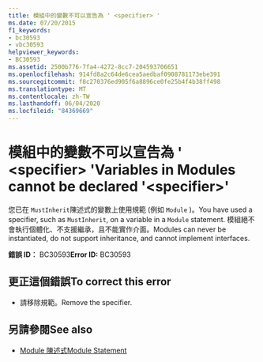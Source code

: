 ```yaml
---
title: 模組中的變數不可以宣告為 ' <specifier> '
ms.date: 07/20/2015
f1_keywords:
- bc30593
- vbc30593
helpviewer_keywords:
- BC30593
ms.assetid: 2500b776-7fa4-4272-8cc7-204593706651
ms.openlocfilehash: 914fd8a2c64de6cea5aedbaf0908781173ebe391
ms.sourcegitcommit: f8c270376ed905f6a8896ce0fe25b4f4b38ff498
ms.translationtype: MT
ms.contentlocale: zh-TW
ms.lasthandoff: 06/04/2020
ms.locfileid: "84369669"
---
```

# <a name="variables-in-modules-cannot-be-declared-specifier"></a><span data-ttu-id="1284c-102">模組中的變數不可以宣告為 ' \<specifier> '</span><span class="sxs-lookup"><span data-stu-id="1284c-102">Variables in Modules cannot be declared '\<specifier>'</span></span>
<span data-ttu-id="1284c-103">您已在 `MustInherit`陳述式的變數上使用規範 (例如 `Module` )。</span><span class="sxs-lookup"><span data-stu-id="1284c-103">You have used a specifier, such as `MustInherit`, on a variable in a `Module` statement.</span></span> <span data-ttu-id="1284c-104">模組絕不會執行個體化、不支援繼承，且不能實作介面。</span><span class="sxs-lookup"><span data-stu-id="1284c-104">Modules can never be instantiated, do not support inheritance, and cannot implement interfaces.</span></span>  
  
 <span data-ttu-id="1284c-105">**錯誤 ID︰** BC30593</span><span class="sxs-lookup"><span data-stu-id="1284c-105">**Error ID:** BC30593</span></span>  
  
## <a name="to-correct-this-error"></a><span data-ttu-id="1284c-106">更正這個錯誤</span><span class="sxs-lookup"><span data-stu-id="1284c-106">To correct this error</span></span>  
  
- <span data-ttu-id="1284c-107">請移除規範。</span><span class="sxs-lookup"><span data-stu-id="1284c-107">Remove the specifier.</span></span>  
  
## <a name="see-also"></a><span data-ttu-id="1284c-108">另請參閱</span><span class="sxs-lookup"><span data-stu-id="1284c-108">See also</span></span>

- [<span data-ttu-id="1284c-109">Module 陳述式</span><span class="sxs-lookup"><span data-stu-id="1284c-109">Module Statement</span></span>](../language-reference/statements/module-statement.md)
